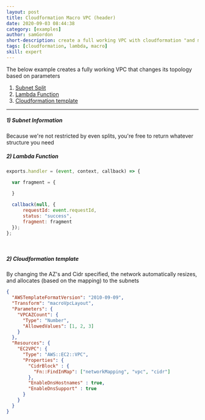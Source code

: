 ```yaml
---
layout: post
title: Cloudformation Macro VPC (header)
date: 2020-09-03 08:44:38
category: [examples]
author: samGordon
short-description: create a full working VPC with cloudformation "and macros"
tags: [cloudformation, lambda, macro]
skill: expert
---
```


The below example creates a fully working VPC that changes its topology based on parameters

1. [Subnet Split](#subnet-information)
1. [Lambda Function](#lambda-function)
2. [Cloudformation template](#template)

---

<a name = "subnet-information"></a>
##### 1) Subnet Information

Because we're not restricted by even splits, you're free to return whatever structure you need

<a name = "lambda-function"></a>
##### 2) Lambda Function

```javascript
exports.handler = (event, context, callback) => {
  
  var fragment = {

  }

  callback(null, {
      requestId: event.requestId,
      status: "success",
      fragment: fragment
  });
};
```

<br>

<a name = "template"></a>
##### 2) Cloudformation template

By changing the AZ's and Cidr specified, the network automatically resizes, and allocates (based on the mapping) to the subnets

```json
{
  "AWSTemplateFormatVersion": "2010-09-09",
  "Transform": "macroVpcLayout",
  "Parameters": {
    "VPCAZCount": {
      "Type": "Number",
      "AllowedValues": [1, 2, 3]
    }
  },
  "Resources": {
    "EC2VPC": {
      "Type": "AWS::EC2::VPC",
      "Properties": {
        "CidrBlock" : {
          "Fn::FindInMap": ["networkMapping", "vpc", "cidr"]
        },
        "EnableDnsHostnames" : true,
        "EnableDnsSupport" : true  
      }
    }
  }
}
```
